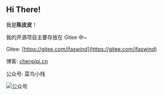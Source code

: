 ## Hi There!

我是**陈皮皮**！

我的开源项目主要存放在 Gitee 中~

Gitee: [https://gitee.com/ifaswind](https://gitee.com/ifaswind)

博客: [chenpipi.cn](chenpipi.cn)

公众号: 菜鸟小栈

![公众号](https://image.chenpipi.cn/weixin/official-account.png)
